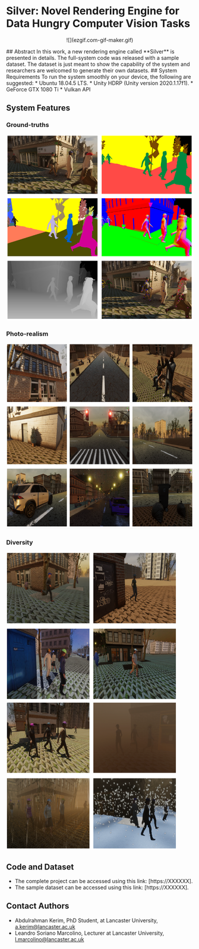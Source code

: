 # Silver: Novel Rendering Engine for Data Hungry Computer Vision Tasks
<p align="center">
 ![](ezgif.com-gif-maker.gif)
</p>
## Abstract
In this work, a new rendering engine called **Silver** is presented in details. The full-system code was released with a sample dataset. The dataset is just meant to show the capability of the system and researchers are welcomed to generate their own datasets.
## System Requirements
To run the system smoothly on your device, the following are suggested:
* Ubuntu 18.04.5 LTS.
* Unity HDRP (Unity version 2020.1.17f1).
* GeForce GTX 1080 Ti
* Vulkan API

## System Features
### Ground-truths
<p align="center">
  <img width="660" height="500" src="https://github.com/A-Kerim/Silver/blob/main/GroundtruthsVars2.PNG">
</p>

### Photo-realism
<p align="center">
  <img width="660" height="500" src="https://github.com/A-Kerim/Silver/blob/main/PhotoRealism.PNG">
</p>

### Diversity
<p float="center">
<img width="460" height="400" src="https://github.com/A-Kerim/Silver/blob/main/TimeVars.PNG">
<img width="460" height="400" src="https://github.com/A-Kerim/Silver/blob/main/WeatherVars.PNG"> 
</p>

## Code and Dataset
* The complete project can be accessed using this link: [https://XXXXXX].
* The sample dataset can be accessed using this link: [https://XXXXXX].


## Contact Authors
* Abdulrahman Kerim, PhD Student, at Lancaster University, a.kerim@lancaster.ac.uk
* Leandro Soriano Marcolino, Lecturer at Lancaster University, l.marcolino@lancaster.ac.uk
